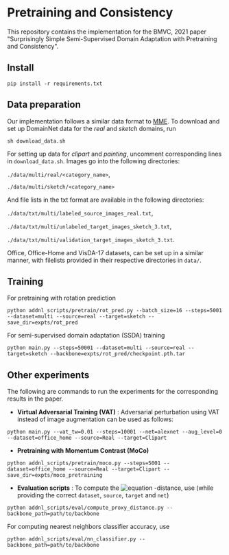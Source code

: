 # Pretraining and Consistency

This repository contains the implementation for the BMVC, 2021 paper 
"Surprisingly Simple Semi-Supervised Domain Adaptation with Pretraining and Consistency".

## Install

`pip install -r requirements.txt`

## Data preparation

Our implementation follows a similar data format to [MME](https://github.com/VisionLearningGroup/SSDA_MME).
To download and set up DomainNet data for the _real_ and _sketch_ domains, run

`sh download_data.sh`

For setting up data for _clipart_ and _painting_, uncomment corresponding lines in `download_data.sh`.
Images go into the following directories:

`./data/multi/real/<category_name>`,

`./data/multi/sketch/<category_name>`

And file lists in the txt format are available in the following directories:

`./data/txt/multi/labeled_source_images_real.txt`,

`./data/txt/multi/unlabeled_target_images_sketch_3.txt`,

`./data/txt/multi/validation_target_images_sketch_3.txt`.

Office, Office-Home and VisDA-17 datasets, can be set up in a similar manner, 
with filelists provided in their respective directories in `data/`.

## Training

For pretraining with rotation prediction

`python addnl_scripts/pretrain/rot_pred.py --batch_size=16 --steps=5001 --dataset=multi --source=real --target=sketch --save_dir=expts/rot_pred`

For semi-supervised domain adaptation (SSDA) training

`python main.py --steps=50001 --dataset=multi --source=real --target=sketch --backbone=expts/rot_pred/checkpoint.pth.tar`


## Other experiments
The following are commands to run the experiments for the corresponding results in the paper.

- **Virtual Adversarial Training (VAT)** : Adversarial perturbation using VAT instead of image augmentation can be used as follows:

`python main.py --vat_tw=0.01 --steps=10001 --net=alexnet --aug_level=0 --dataset=office_home --source=Real --target=Clipart`

- **Pretraining with Momentum Contrast (MoCo)**

`python addnl_scripts/pretrain/moco.py --steps=5001 --dataset=office_home --source=Real --target=Clipart --save_dir=expts/moco_pretraining`

- **Evaluation scripts** : To compute the ![equation](https://bit.ly/3rr9OoM) -distance, use (while providing the correct `dataset`, `source`, `target` and `net`)
  
`python addnl_scripts/eval/compute_proxy_distance.py --backbone_path=path/to/backbone`

For computing nearest neighbors classifier accuracy, use 

`python addnl_scripts/eval/nn_classifier.py --backbone_path=path/to/backbone`

